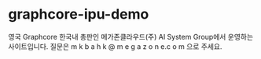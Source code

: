 # graphcore-ipu-demo
영국 Graphcore 한국내 총판인 메가존클라우드(주) AI System Group에서 운영하는 사이트입니다.
질문은 m k b a h k @ m e g a z o n e.c o m 으로 주세요.
